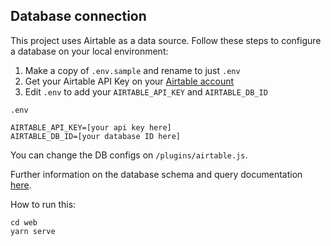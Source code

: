 
## Database connection

This project uses Airtable as a data source. Follow these steps to configure a database on your local environment:

1. Make a copy of `.env.sample` and rename to just `.env`
2. Get your Airtable API Key on your [Airtable account](https://airtable.com/account)
3. Edit `.env` to add your `AIRTABLE_API_KEY` and `AIRTABLE_DB_ID`

`.env`
```
AIRTABLE_API_KEY=[your api key here]
AIRTABLE_DB_ID=[your database ID here]
```

You can change the DB configs on `/plugins/airtable.js`.

Further information on the database schema and query documentation [here](https://airtable.com/apprMeMSVqvZhoE6a/api/docs#javascript/introduction).



How to run this:

```
cd web
yarn serve
```
